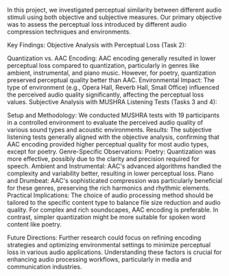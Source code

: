 In this project, we investigated perceptual similarity between different audio stimuli using both objective and subjective measures. Our primary objective was to assess the perceptual loss introduced by different audio compression techniques and environments.

Key Findings:
Objective Analysis with Perceptual Loss (Task 2):

Quantization vs. AAC Encoding: AAC encoding generally resulted in lower perceptual loss compared to quantization, particularly in genres like ambient, instrumental, and piano music. However, for poetry, quantization preserved perceptual quality better than AAC.
Environmental Impact: The type of environment (e.g., Opera Hall, Reverb Hall, Small Office) influenced the perceived audio quality significantly, affecting the perceptual loss values.
Subjective Analysis with MUSHRA Listening Tests (Tasks 3 and 4):

Setup and Methodology: We conducted MUSHRA tests with 19 participants in a controlled environment to evaluate the perceived audio quality of various sound types and acoustic environments.
Results: The subjective listening tests generally aligned with the objective analysis, confirming that AAC encoding provided higher perceptual quality for most audio types, except for poetry.
Genre-Specific Observations:
Poetry: Quantization was more effective, possibly due to the clarity and precision required for speech.
Ambient and Instrumental: AAC's advanced algorithms handled the complexity and variability better, resulting in lower perceptual loss.
Piano and Drumbeat: AAC's sophisticated compression was particularly beneficial for these genres, preserving the rich harmonics and rhythmic elements.
Practical Implications:
The choice of audio processing method should be tailored to the specific content type to balance file size reduction and audio quality. For complex and rich soundscapes, AAC encoding is preferable. In contrast, simpler quantization might be more suitable for spoken word content like poetry.

Future Directions:
Further research could focus on refining encoding strategies and optimizing environmental settings to minimize perceptual loss in various audio applications. Understanding these factors is crucial for enhancing audio processing workflows, particularly in media and communication industries.
